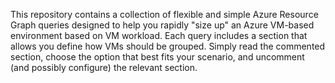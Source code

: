 This repository contains a collection of flexible and simple Azure Resource Graph queries designed to help you rapidly "size up" an Azure VM-based environment based on VM workload. Each query includes a section that allows you define how VMs should be grouped. Simply read the commented section, choose the option that best fits your scenario, and uncomment (and possibly configure) the relevant section. 
